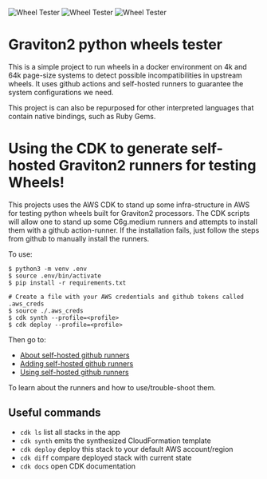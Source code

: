 
![Wheel Tester](https://github.com/geoffreyblake/graviton2-python-wheel-tester/workflows/Centos8%20Wheel%20Tester/badge.svg?branch=master)
![Wheel Tester](https://github.com/geoffreyblake/graviton2-python-wheel-tester/workflows/AmazonLinux2%20Wheel%20Tester/badge.svg?branch=master)
![Wheel Tester](https://github.com/geoffreyblake/graviton2-python-wheel-tester/workflows/Ubuntu%20Wheel%20Tester/badge.svg?branch=master)

# Graviton2 python wheels tester
This is a simple project to run wheels in a docker environment on 4k and 64k page-size systems to detect possible incompatibilities
in upstream wheels.  It uses github actions and self-hosted runners to guarantee the system configurations we need.

This project is can also be repurposed for other interpreted languages that contain native bindings, such as Ruby Gems.

# Using the CDK to generate self-hosted Graviton2 runners for testing Wheels!

This projects uses the AWS CDK to stand up some infra-structure in AWS for testing
python wheels built for Graviton2 processors.  The CDK scripts will allow one to
stand up some C6g.medium runners and attempts to install them with a github action-runner.
If the installation fails, just follow the steps from github to manually install the runners.

To use:

```
$ python3 -m venv .env
$ source .env/bin/activate
$ pip install -r requirements.txt

# Create a file with your AWS credentials and github tokens called .aws_creds
$ source ./.aws_creds
$ cdk synth --profile=<profile>
$ cdk deploy --profile=<profile>
```

Then go to:
- [About self-hosted github runners](https://docs.github.com/en/actions/hosting-your-own-runners/about-self-hosted-runners)
- [Adding self-hosted github runners](https://docs.github.com/en/actions/hosting-your-own-runners/adding-self-hosted-runners)
- [Using self-hosted github runners](https://docs.github.com/en/actions/hosting-your-own-runners/using-self-hosted-runners-in-a-workflow)

To learn about the runners and how to use/trouble-shoot them.


## Useful commands

 * `cdk ls`          list all stacks in the app
 * `cdk synth`       emits the synthesized CloudFormation template
 * `cdk deploy`      deploy this stack to your default AWS account/region
 * `cdk diff`        compare deployed stack with current state
 * `cdk docs`        open CDK documentation

